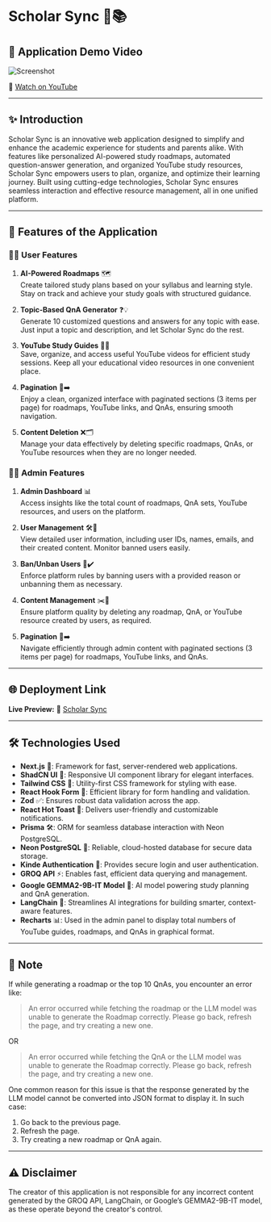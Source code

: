 # Scholar Sync 🚀📚  

## 🎥 **Application Demo Video**  

![Screenshot](https://github.com/user-attachments/assets/a10cb021-71a4-4ae1-bdeb-bf7c40afde16)  

🔗 [Watch on YouTube](https://www.youtube.com/watch?v=543kulhJG8w)  

---

## ✨ **Introduction**  
Scholar Sync is an innovative web application designed to simplify and enhance the academic experience for students and parents alike. With features like personalized AI-powered study roadmaps, automated question-answer generation, and organized YouTube study resources, Scholar Sync empowers users to plan, organize, and optimize their learning journey. Built using cutting-edge technologies, Scholar Sync ensures seamless interaction and effective resource management, all in one unified platform.  

---

## 🌟 **Features of the Application**  

### 👩‍🎓 **User Features**  

1. **AI-Powered Roadmaps** 🗺️  
   Create tailored study plans based on your syllabus and learning style. Stay on track and achieve your study goals with structured guidance.  

2. **Topic-Based QnA Generator** ❓💡  
   Generate 10 customized questions and answers for any topic with ease. Just input a topic and description, and let Scholar Sync do the rest.  

3. **YouTube Study Guides** 🎥📖  
   Save, organize, and access useful YouTube videos for efficient study sessions. Keep all your educational video resources in one convenient place.  

4. **Pagination** 📄➡️  
   Enjoy a clean, organized interface with paginated sections (3 items per page) for roadmaps, YouTube links, and QnAs, ensuring smooth navigation.  

5. **Content Deletion** ❌🗂️  
   Manage your data effectively by deleting specific roadmaps, QnAs, or YouTube resources when they are no longer needed.  

### 👨‍💻 **Admin Features**  

1. **Admin Dashboard** 📊  
   Access insights like the total count of roadmaps, QnA sets, YouTube resources, and users on the platform.  

2. **User Management** 🛠️👥  
   View detailed user information, including user IDs, names, emails, and their created content. Monitor banned users easily.  

3. **Ban/Unban Users** 🚫✔️  
   Enforce platform rules by banning users with a provided reason or unbanning them as necessary.  

4. **Content Management** ✂️📑  
   Ensure platform quality by deleting any roadmap, QnA, or YouTube resource created by users, as required.  

5. **Pagination** 📄➡️  
   Navigate efficiently through admin content with paginated sections (3 items per page) for roadmaps, YouTube links, and QnAs.  

---

## 🌐 **Deployment Link**  

**Live Preview:** 🔗 [Scholar Sync](https://scholarsync-som.vercel.app/)  

---

## 🛠️ **Technologies Used**  

- **Next.js** 🚀: Framework for fast, server-rendered web applications.  
- **ShadCN UI** 🎨: Responsive UI component library for elegant interfaces.  
- **Tailwind CSS** 💨: Utility-first CSS framework for styling with ease.  
- **React Hook Form** 📝: Efficient library for form handling and validation.  
- **Zod** ✅: Ensures robust data validation across the app.  
- **React Hot Toast** 🔔: Delivers user-friendly and customizable notifications.  
- **Prisma** 🛠️: ORM for seamless database interaction with Neon PostgreSQL.  
- **Neon PostgreSQL** 💾: Reliable, cloud-hosted database for secure data storage.  
- **Kinde Authentication** 🔐: Provides secure login and user authentication.  
- **GROQ API** ⚡: Enables fast, efficient data querying and management.  
- **Google GEMMA2-9B-IT Model** 🤖: AI model powering study planning and QnA generation.  
- **LangChain** 🧠: Streamlines AI integrations for building smarter, context-aware features.  
- **Recharts** 📊: Used in the admin panel to display total numbers of YouTube guides, roadmaps, and QnAs in graphical format.  

---

## 📝 **Note**  

If while generating a roadmap or the top 10 QnAs, you encounter an error like:  

> An error occurred while fetching the roadmap or the LLM model was unable to generate the Roadmap correctly. Please go back, refresh the page, and try creating a new one.

OR

> An error occurred while fetching the QnA or the LLM model was unable to generate the Roadmap correctly. Please go back, refresh the page, and try creating a new one.  

One common reason for this issue is that the response generated by the LLM model cannot be converted into JSON format to display it. In such case:  

1. Go back to the previous page.  
2. Refresh the page.  
3. Try creating a new roadmap or QnA again.

---

## ⚠️ **Disclaimer**  
The creator of this application is not responsible for any incorrect content generated by the GROQ API, LangChain, or Google’s GEMMA2-9B-IT model, as these operate beyond the creator's control.  
